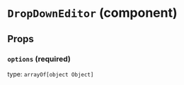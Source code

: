 `DropDownEditor` (component)
============================



Props
-----

### `options` (required)

type: `arrayOf[object Object]`

